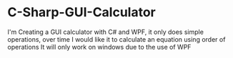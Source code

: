 # C-Sharp-GUI-Calculator
I'm Creating a GUI calculator with C# and WPF, it only does simple operations, over time I would like it to calculate an equation using order of operations
It will only work on windows due to the use of WPF

